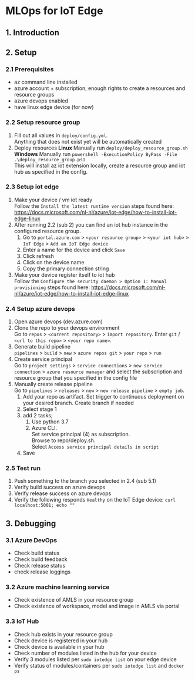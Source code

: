 # MLOps for IoT Edge

## 1. Introduction


## 2. Setup
### 2.1 Prerequisites
- az command line installed
- azure account + subscription, enough rights to create a resources and resource groups
- azure devops enabled
- have linux edge device (for now)

### 2.2 Setup resource group
1. Fill out all values in `deploy/config.yml`.  
   Anything that does not exist yet will be automatically created
2. Deploy resources
   **Linux** Manually run `deploy/deploy_resource_group.sh`  
   **Windows** Manually run `powershell -ExecutionPolicy ByPass -File .\deploy_resource_group.ps1`  
   This will install az iot extension locally, create a resource group and iot hub as specified in the config.

### 2.3 Setup iot edge
1. Make your device / vm iot ready  
   Follow the `Install the latest runtime version` steps found here:
   https://docs.microsoft.com/nl-nl/azure/iot-edge/how-to-install-iot-edge-linux
2. After running 2.2 (sub 2) you can find an iot hub instance in the configured resource group. 
    1. Go to `portal.azure.com` > `<your resource group>` > `<your iot hub>` > `IoT Edge` > `Add an IoT Edge device`
    2. Enter a name for the device and click `Save`
    3. Click refresh
    4. Click on the device name
    5. Copy the primary connection string
3. Make your device register itself to iot hub  
   Follow the `Configure the security daemon > Option 1: Manual provisioning` steps found here:
   https://docs.microsoft.com/nl-nl/azure/iot-edge/how-to-install-iot-edge-linux

### 2.4 Setup azure devops
1. Open azure devops (dev.azure.com)
2. Clone the repo to your devops environment  
   Go to `repos` > `<current repository>` > `import repository`.
   Enter `git` / `<url to this repo>` > `<your repo name>`.
3. Generate build pipeline  
   `pipelines` > `build` > `new` > `azure repos git` > `your repo` > `run`
4. Create service principal  
   Go to `project settings` > `service connections` > `new service connection` > `azure resource manager` and select the
   subscription and resource group that you specified in the config file
5. Manually create release pipeline  
   Go to `pipelines` > `releases` > `new` > `new release pipeline` > `empty job`.
    1. Add your repo as artifact. Set trigger to continuous deployment on your desired branch. Create branch if needed
    2. Select stage 1
    3. add 2 tasks;
        1. Use python 3.7
        2. Azure CLI.        
            Set service principal (4) as subscription.  
            Browse to repo/deploy.sh.  
            Select `Access service principal details in script`
    4. Save

### 2.5 Test run
1. Push something to the branch you selected in 2.4 (sub 5.1)
2. Verify build success on azure devops
3. Verify release success on azure devops
4. Verify the following responds `Healthy` on the IoT Edge device: `curl localhost:5001; echo ""`

## 3. Debugging
### 3.1 Azure DevOps
- Check build status
- Check build feedback
- Check release status
- check release loggings

### 3.2 Azure machine learning service
- Check existence of AMLS in your resource group
- Check existence of workspace, model and image in AMLS via portal

### 3.3 IoT Hub
- Check hub exists in your resource group
- Check device is registered in your hub
- Check device is available in your hub
- Check number of modules listed in the hub for your device
- Verify 3 modules listed per `sudo iotedge list` on your edge device
- Verify status of modules/containers per `sudo iotedge list` and `docker ps`
